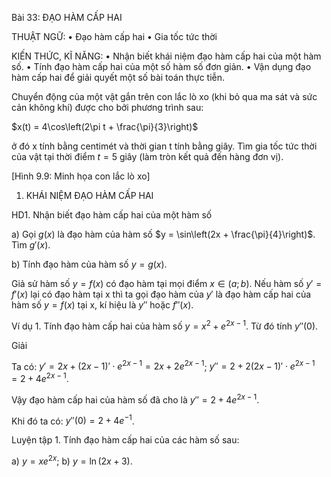 Bài 33: ĐẠO HÀM CẤP HAI

THUẬT NGỮ:
• Đạo hàm cấp hai
• Gia tốc tức thời

KIẾN THỨC, KĨ NĂNG:
• Nhận biết khái niệm đạo hàm cấp hai của một hàm số.
• Tính đạo hàm cấp hai của một số hàm số đơn giản.
• Vận dụng đạo hàm cấp hai để giải quyết một số bài toán thực tiễn.

Chuyển động của một vật gắn trên con lắc lò xo (khi bỏ qua ma sát và sức cản không khí) được cho bởi phương trình sau:

$x(t) = 4\cos\left(2\pi t + \frac{\pi}{3}\right)$

ở đó x tính bằng centimét và thời gian t tính bằng giây. Tìm gia tốc tức thời của vật tại thời điểm $t = 5$ giây (làm tròn kết quả đến hàng đơn vị).

[Hình 9.9: Minh họa con lắc lò xo]

1. KHÁI NIỆM ĐẠO HÀM CẤP HAI

HD1. Nhận biết đạo hàm cấp hai của một hàm số

a) Gọi $g(x)$ là đạo hàm của hàm số $y = \sin\left(2x + \frac{\pi}{4}\right)$. Tìm $g'(x)$.

b) Tính đạo hàm của hàm số $y = g(x)$.

Giả sử hàm số $y = f(x)$ có đạo hàm tại mọi điểm $x \in (a; b)$. Nếu hàm số $y' = f'(x)$ lại có đạo hàm tại x thì ta gọi đạo hàm của $y'$ là đạo hàm cấp hai của hàm số $y = f(x)$ tại x, kí hiệu là $y''$ hoặc $f''(x)$.

Ví dụ 1. Tính đạo hàm cấp hai của hàm số $y = x^2 + e^{2x-1}$. Từ đó tính $y''(0)$.

Giải

Ta có: $y' = 2x + (2x - 1)' \cdot e^{2x-1} = 2x + 2e^{2x-1}$;
       $y'' = 2 + 2(2x - 1)' \cdot e^{2x-1} = 2 + 4e^{2x-1}$.

Vậy đạo hàm cấp hai của hàm số đã cho là $y'' = 2 + 4e^{2x-1}$.

Khi đó ta có: $y''(0) = 2 + 4e^{-1}$.

Luyện tập 1. Tính đạo hàm cấp hai của các hàm số sau:

a) $y = xe^{2x}$;
b) $y = \ln(2x + 3)$.